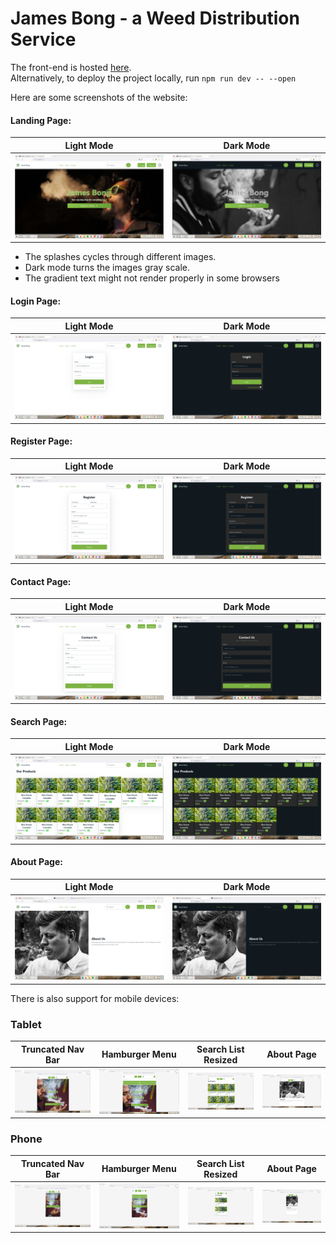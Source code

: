 # James Bong - a Weed Distribution Service

The front-end is hosted <a href="http://jamesbong.surge.sh/" target="_blank">here</a>.<br>
Alternatively, to deploy the project locally, run `npm run dev -- --open`

Here are some screenshots of the website:
#### Landing Page:
Light Mode             |  Dark Mode
:-------------------------:|:-------------------------:
![](imgs/landing-l.png)  |  ![](imgs/landing-d.png)

<ul>
<li>The splashes cycles through different images.</li>
<li>Dark mode turns the images gray scale.</li>
<li>The gradient text might not render properly in some browsers</li>
</ul>

#### Login Page:
Light Mode             |  Dark Mode
:-------------------------:|:-------------------------:
![](imgs/login-l.png)  |  ![](imgs/login-d.png)

#### Register Page:
Light Mode             |  Dark Mode
:-------------------------:|:-------------------------:
![](imgs/register-l.png)  |  ![](imgs/register-d.png)

#### Contact Page:
Light Mode             |  Dark Mode
:-------------------------:|:-------------------------:
![](imgs/contact-l.png)  |  ![](imgs/contact-d.png)

#### Search Page:
Light Mode             |  Dark Mode
:-------------------------:|:-------------------------:
![](imgs/search-l.png)  |  ![](imgs/search-d.png)

#### About Page:
Light Mode             |  Dark Mode
:-------------------------:|:-------------------------:
![](imgs/about-l.png)  |  ![](imgs/about-d.png)

There is also support for mobile devices:
### Tablet
Truncated Nav Bar             |  Hamburger Menu | Search List Resized  | About Page
:-------------------------:|:-------------------------: | :-------------: | :--------------------: |
![](imgs/ipad-splash.png)  |  ![](imgs/ipad-hamburg.png) | ![](imgs/ipad-search.png) | ![](imgs/ipad-about.png)

### Phone
Truncated Nav Bar             |  Hamburger Menu | Search List Resized   | About Page
:-------------------------:|:-------------------------: | :-------------: | :-----------------: |
![](imgs/se-splash.png)  |  ![](imgs/se-hamburg.png) | ![](imgs/se-search.png) | ![](imgs/se-about.png)